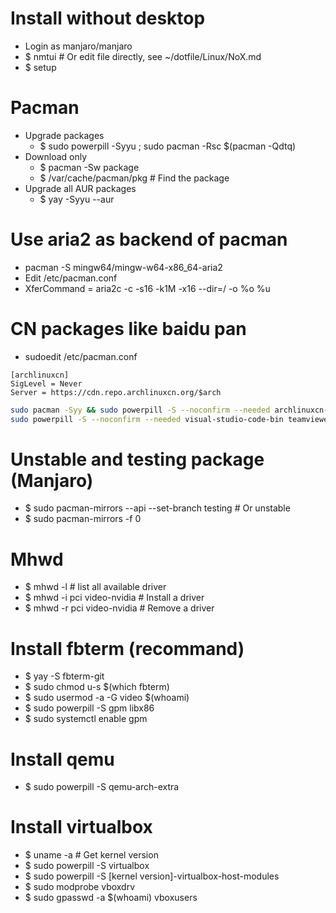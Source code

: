 Install without desktop
=====
* Login as manjaro/manjaro
* $ nmtui # Or edit file directly, see ~/dotfile/Linux/NoX.md
* $ setup

Pacman
=====
* Upgrade packages
    * $ sudo powerpill -Syyu ; sudo pacman -Rsc $(pacman -Qdtq)
* Download only
    * $ pacman -Sw package
    * $ /var/cache/pacman/pkg # Find the package
* Upgrade all AUR packages
    * $ yay -Syyu --aur

Use aria2 as backend of pacman
=====
* pacman -S mingw64/mingw-w64-x86\_64-aria2
* Edit /etc/pacman.conf
* XferCommand = aria2c -c -s16 -k1M -x16 --dir=/ -o %o %u

CN packages like baidu pan
=====
* sudoedit /etc/pacman.conf
```dosini
[archlinuxcn]
SigLevel = Never
Server = https://cdn.repo.archlinuxcn.org/$arch
```
```sh
sudo pacman -Syy && sudo powerpill -S --noconfirm --needed archlinuxcn-keyring
sudo powerpill -S --noconfirm --needed visual-studio-code-bin teamviewer skypeforlinux-stable-bin ttf-wps-fonts wps-office ttf-iosevka-term
```

Unstable and testing package (Manjaro)
=====
* $ sudo pacman-mirrors --api --set-branch testing # Or unstable
* $ sudo pacman-mirrors -f 0

Mhwd
=====
* $ mhwd -l # list all available driver
* $ mhwd -i pci video-nvidia # Install a driver
* $ mhwd -r pci video-nvidia # Remove a driver

Install fbterm (recommand)
=====
* $ yay -S fbterm-git
* $ sudo chmod u-s $(which fbterm)
* $ sudo usermod -a -G video $(whoami)
* $ sudo powerpill -S gpm libx86
* $ sudo systemctl enable gpm

Install qemu
=====
* $ sudo powerpill -S qemu-arch-extra

Install virtualbox
=====
* $ uname -a # Get kernel version
* $ sudo powerpill -S virtualbox
* $ sudo powerpill -S [kernel version]-virtualbox-host-modules
* $ sudo modprobe vboxdrv
* $ sudo gpasswd -a $(whoami) vboxusers
